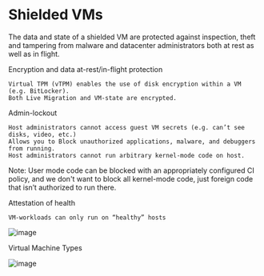 # Shielded VMs
The data and state of a shielded VM are protected against inspection, theft and tampering from malware and datacenter administrators both at rest as well as in flight. 


Encryption and data at-rest/in-flight protection

    Virtual TPM (vTPM) enables the use of disk encryption within a VM (e.g. BitLocker).
    Both Live Migration and VM-state are encrypted.

Admin-lockout

    Host administrators cannot access guest VM secrets (e.g. can’t see disks, video, etc.)
    Allows you to Block unauthorized applications, malware, and debuggers from running.
    Host administrators cannot run arbitrary kernel-mode code on host.

Note: User mode code can be blocked with an appropriately configured CI policy, and we don't want to block all kernel-mode code, just foreign code that isn’t authorized to run there.

Attestation of health

    VM-workloads can only run on “healthy” hosts
![image](https://user-images.githubusercontent.com/71546848/220190199-ea577d5e-774d-4306-a76f-685ec01a65e8.png)
 

Virtual Machine Types

![image](https://user-images.githubusercontent.com/71546848/220190132-b813879c-b3ed-4b9b-8542-94c530aea6f8.png)



